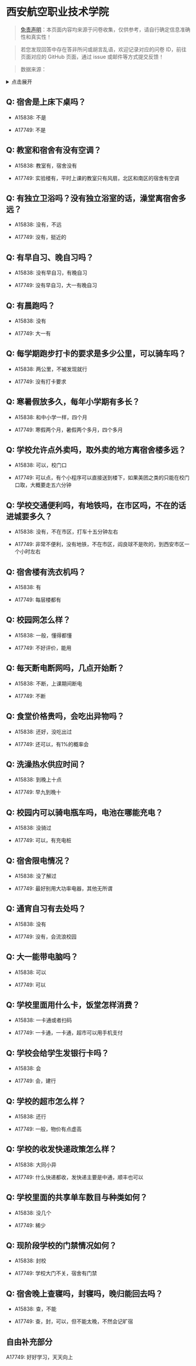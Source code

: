 # 西安航空职业技术学院

> [免责声明](https://colleges.chat/#_3)：本页面内容均来源于问卷收集，仅供参考，请自行确定信息准确性和真实性！

> 若您发现回答中存在答非所问或胡言乱语，欢迎记录对应的问卷 ID，前往页面对应的 GitHub 页面，通过 issue 或邮件等方式提交反馈！

> 数据来源：

<details><summary>点击展开</summary>
<ul>
<li>A15838: 匿名 (2022 年 08 月)</li>
<li>A17749: 匿名 (2023 年 06 月)</li>
</ul>
</details>

## Q: 宿舍是上床下桌吗？

- A15838: 不是

- A17749: 不是

## Q: 教室和宿舍有没有空调？

- A15838: 教室有，宿舍没有

- A17749: 实验楼有，平时上课的教室只有风扇，北区和南区的宿舍有空调

## Q: 有独立卫浴吗？没有独立浴室的话，澡堂离宿舍多远？

- A15838: 没有，不远

- A17749: 没有，挺近的

## Q: 有早自习、晚自习吗？

- A15838: 没有早自习，有晚自习

- A17749: 没有早自习，大一有晚自习

## Q: 有晨跑吗？

- A15838: 没有

- A17749: 大一有

## Q: 每学期跑步打卡的要求是多少公里，可以骑车吗？

- A15838: 两公里，不被发现就行

- A17749: 没有打卡要求

## Q: 寒暑假放多久，每年小学期有多长？

- A15838: 和中小学一样，四个月

- A17749: 寒假两个月，暑假两个多月，四个多月

## Q: 学校允许点外卖吗，取外卖的地方离宿舍楼多远？

- A15838: 可以，校门口

- A17749: 可以点，有个小程序可以直接送到楼下，如果美团之类的只能在校门口取，大概要走五六分钟

## Q: 学校交通便利吗，有地铁吗，在市区吗，不在的话进城要多久？

- A15838: 没有，不在市区，打车十五分钟左右

- A17749: 非常不便利，没有地铁，不在市区，阎良球不是吹的，到西安市区一个小时左右

## Q: 宿舍楼有洗衣机吗？

- A15838: 有

- A17749: 每层楼都有

## Q: 校园网怎么样？

- A15838: 一般，懂得都懂

- A17749: 不好评价，能用

## Q: 每天断电断网吗，几点开始断？

- A15838: 不断，上课期间断电

- A17749: 不断

## Q: 食堂价格贵吗，会吃出异物吗？

- A15838: 还好，没吃出过

- A17749: 还可以，有1%的概率会

## Q: 洗澡热水供应时间？

- A15838: 到晚上十点

- A17749: 早九到晚十

## Q: 校园内可以骑电瓶车吗，电池在哪能充电？

- A15838: 没骑过

- A17749: 可以，有充电桩

## Q: 宿舍限电情况？

- A15838: 没了解过

- A17749: 最好别用大功率电器，其他无所谓

## Q: 通宵自习有去处吗？

- A15838: 没有

- A17749: 没有，会流浪校园

## Q: 大一能带电脑吗？

- A15838: 可以

- A17749: 可以

## Q: 学校里面用什么卡，饭堂怎样消费？

- A15838: 一卡通或者扫码

- A17749: 一卡通，一卡通，超市可以用手机支付

## Q: 学校会给学生发银行卡吗？

- A15838: 会

- A17749: 会，建行

## Q: 学校的超市怎么样？

- A15838: 还行

- A17749: 一般，物价有点虚高

## Q: 学校的收发快递政策怎么样？

- A15838: 大同小异

- A17749: 什么快递都收，发快递主要是中通，顺丰也可以

## Q: 学校里面的共享单车数目与种类如何？

- A15838: 没几个

- A17749: 稀少

## Q: 现阶段学校的门禁情况如何？

- A15838: 封校

- A17749: 学校大门不关，宿舍有门禁

## Q: 宿舍晚上查寝吗，封寝吗，晚归能回去吗？

- A15838: 查，不能

- A17749: 查，封，可以，但不能太晚，不然会记旷宿

## 自由补充部分

A17749: 好好学习，天天向上